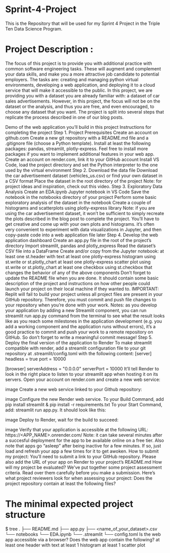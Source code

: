 # Sprint-4-Project
This is the Repository that will be used for my Sprint 4 Project in the Triple Ten Data Science Program.


# Project Description :

The focus of this project is to provide you with additional practice with common software engineering tasks. These will augment and complement your data skills, and make you a more attractive job candidate to potential employers.
The tasks are: creating and managing python virtual environments, developing a web application, and deploying it to a cloud service that will make it accessible to the public.
In this project, we are providing you with a dataset you are already familiar with: a dataset of car sales advertisements. However, in this project, the focus will not be on the dataset or the analysis, and thus you are free, and even encouraged, to choose any dataset that you want.
The project is split into several steps that replicate the process described in one of our blog posts.

Demo of the web application you’ll build in this project
Instructions for completing the project
Step 1. Project Prerequisites
Create an account on github.com
Create a new git repository with a README.md file and a .gitignore file (choose a Python template).
Install at least the following packages: pandas, streamlit, plotly-express. Feel free to install more packages if you want to implement additional features in your web app.
Create an account on render.com, link it to your GitHub account
Install VS Code, load the project directory and set the Python interpreter to the one used by the virtual environment
Step 2. Download the data file
Download the car advertisement dataset (vehicles_us.csv) or find your own dataset in a CSV format
Place the dataset in the root directory of the project
Note: for project ideas and inspiration, check out this video.
Step 3. Exploratory Data Analysis
Create an EDA.ipynb Jupyter notebook in VS Code
Save the notebook in the notebooks directory of your project
Perform some basic exploratory analysis of the dataset in the notebook
Create a couple of histograms and scatterplots using plotly-express library
Note:
if you are using the car advertisement dataset, it won’t be sufficient to simply recreate the plots described in the blog post to complete the project. You’ll have to get creative and come up with your own plots and histograms.
it’s often very convenient to experiment with data visualizations in Jupyter, and then copy-paste code into a web application file later
Step 4. Develop the web application dashboard
Create an app.py file in the root of the project’s directory
Import streamlit, pandas and plotly_express
Read the dataset’s CSV file into a DataFrame
Create and/or copy from the Jupyter notebook:
at least one st.header with text
at least one plotly-express histogram using st.write or st.plotly_chart
at least one plotly-express scatter plot using st.write or st.plotly_chart
at least one checkbox using st.checkbox that changes the behavior of any of the above components
Don’t forget to update the README file when you are done. It should contain some basic description of the project and instructions on how other people could launch your project on their local machine if they wanted to.
IMPORTANT: Replit will fail to build your project unless all project files are present in your GitHub repository. Therefore, you must commit and push file changes to your repository when you’re done with your work.
Notes:
as you develop your application by adding a new Streamlit component, you can run streamlit run app.py command from the terminal to see what the result looks like
as you reach some milestones in the application development (e.g. you add a working component and the application runs without errors), it’s a good practice to commit and push your work to a remote repository on GitHub. So don’t forget to write a meaningful commit message!
Step 5. Deploy the final version of the application to Render
To make streamlit compatible with render, add a streamlit configuration file to your git repository at .streamlit/config.toml with the following content:
[server]
headless = true
port = 10000

[browser]
serverAddress = "0.0.0.0"
serverPort = 10000 
It’ll tell Render to look in the right place to listen to your streamlit app when hosting it on its servers.
Open your account on render.com and create a new web service:

image
Create a new web service linked to your Github repository:

image
Configure the new Render web service. To your Build Command, add
pip install streamlit & pip install -r requirements.txt 
To your Start Command, add: streamlit run app.py. It should look like this:

image
Deploy to Render, wait for the build to succeed:

image
Verify that your application is accessible at the following URL: https://<APP_NAME>.onrender.com/
Note: it can take several minutes after a succesful deployment for the app to be available online on a free tier. Also note that apps go “asleep” after being inactive for a few minutes. If so, just load and refresh your app a few times for it to get awoken.
How to submit my project:
You’ll need to submit a link to your GitHub repository. Please also add the URL of your app on Render to your project’s README.md
How will my project be evaluated?
We've put together some project assessment criteria. Read over them carefully before you make a submission.
Here’s what project reviewers look for when assessing your project:
Does the project repository contain at least the following files?

# The minimal expected project structure
$ tree
.
├── README.md
├── app.py
├── <name_of_your_dataset>.csv
└── notebooks
    └── EDA.ipynb
└── .streamlit
    └── config.toml 
Is the web app accessible via a browser?
Does the web app contain the following?
at least one header with text
at least 1 histogram
at least 1 scatter plot
